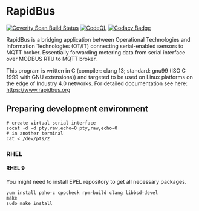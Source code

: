 # RapidBus

[![Coverity Scan Build Status](https://scan.coverity.com/projects/27066/badge.svg)](https://scan.coverity.com/projects/rapidbus-rapidbus)
[![CodeQL](https://github.com/rapidbus/rapidbus/actions/workflows/codeql.yml/badge.svg)](https://github.com/rapidbus/rapidbus/actions/workflows/codeql.yml)
[![Codacy Badge](https://app.codacy.com/project/badge/Grade/8f60348054ba49e9b39f5a71de5109c2)](https://www.codacy.com/gh/rapidbus/rapidbus/dashboard?utm_source=github.com&amp;utm_medium=referral&amp;utm_content=rapidbus/rapidbus&amp;utm_campaign=Badge_Grade)

RapidBus is a bridging application between Operational Technologies and Information Technologies (OT/IT) connecting serial-enabled sensors to MQTT broker. Essentially forwarding metering data from serial interface over MODBUS RTU to MQTT broker.

This program is written in C (compiler: clang 13; standard: gnu99 (ISO C 1999 with GNU extensions)) and targeted to be used on Linux platforms on the edge of Industry 4.0 networks. For detailed documentation see here: https://www.rapidbus.org

## Preparing development environment

```
# create virtual serial interface
socat -d -d pty,raw,echo=0 pty,raw,echo=0
# in another terminal
cat < /dev/pts/2
```

### RHEL

#### RHEL 9

You might need to install EPEL repository to get all necessary packages.

```
yum install paho-c cppcheck rpm-build clang libbsd-devel
make
sudo make install
```
